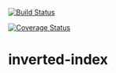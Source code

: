 [![Build Status](https://travis-ci.org/andela-oawofadeju/inverted-index.svg?branch=master)](https://travis-ci.org/andela-oawofadeju/inverted-index)

[![Coverage Status](https://coveralls.io/repos/github/andela-oawofadeju/inverted-index/badge.svg?branch=master)](https://coveralls.io/github/andela-oawofadeju/inverted-index?branch=master)

# inverted-index
